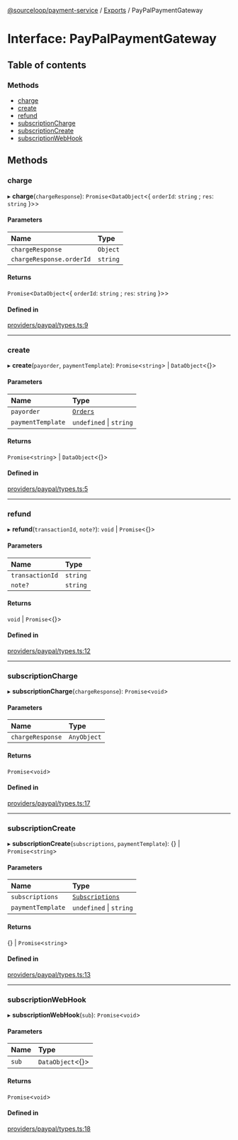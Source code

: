 [@sourceloop/payment-service](../README.md) / [Exports](../modules.md) / PayPalPaymentGateway

# Interface: PayPalPaymentGateway

## Table of contents

### Methods

- [charge](PayPalPaymentGateway.md#charge)
- [create](PayPalPaymentGateway.md#create)
- [refund](PayPalPaymentGateway.md#refund)
- [subscriptionCharge](PayPalPaymentGateway.md#subscriptioncharge)
- [subscriptionCreate](PayPalPaymentGateway.md#subscriptioncreate)
- [subscriptionWebHook](PayPalPaymentGateway.md#subscriptionwebhook)

## Methods

### charge

▸ **charge**(`chargeResponse`): `Promise`<`DataObject`<{ `orderId`: `string` ; `res`: `string`  }\>\>

#### Parameters

| Name | Type |
| :------ | :------ |
| `chargeResponse` | `Object` |
| `chargeResponse.orderId` | `string` |

#### Returns

`Promise`<`DataObject`<{ `orderId`: `string` ; `res`: `string`  }\>\>

#### Defined in

[providers/paypal/types.ts:9](https://github.com/sourcefuse/loopback4-microservice-catalog/blob/53060ad88/services/payment-service/src/providers/paypal/types.ts#L9)

___

### create

▸ **create**(`payorder`, `paymentTemplate`): `Promise`<`string`\> \| `DataObject`<{}\>

#### Parameters

| Name | Type |
| :------ | :------ |
| `payorder` | [`Orders`](../classes/Orders.md) |
| `paymentTemplate` | `undefined` \| `string` |

#### Returns

`Promise`<`string`\> \| `DataObject`<{}\>

#### Defined in

[providers/paypal/types.ts:5](https://github.com/sourcefuse/loopback4-microservice-catalog/blob/53060ad88/services/payment-service/src/providers/paypal/types.ts#L5)

___

### refund

▸ **refund**(`transactionId`, `note?`): `void` \| `Promise`<{}\>

#### Parameters

| Name | Type |
| :------ | :------ |
| `transactionId` | `string` |
| `note?` | `string` |

#### Returns

`void` \| `Promise`<{}\>

#### Defined in

[providers/paypal/types.ts:12](https://github.com/sourcefuse/loopback4-microservice-catalog/blob/53060ad88/services/payment-service/src/providers/paypal/types.ts#L12)

___

### subscriptionCharge

▸ **subscriptionCharge**(`chargeResponse`): `Promise`<`void`\>

#### Parameters

| Name | Type |
| :------ | :------ |
| `chargeResponse` | `AnyObject` |

#### Returns

`Promise`<`void`\>

#### Defined in

[providers/paypal/types.ts:17](https://github.com/sourcefuse/loopback4-microservice-catalog/blob/53060ad88/services/payment-service/src/providers/paypal/types.ts#L17)

___

### subscriptionCreate

▸ **subscriptionCreate**(`subscriptions`, `paymentTemplate`): {} \| `Promise`<`string`\>

#### Parameters

| Name | Type |
| :------ | :------ |
| `subscriptions` | [`Subscriptions`](../classes/Subscriptions.md) |
| `paymentTemplate` | `undefined` \| `string` |

#### Returns

{} \| `Promise`<`string`\>

#### Defined in

[providers/paypal/types.ts:13](https://github.com/sourcefuse/loopback4-microservice-catalog/blob/53060ad88/services/payment-service/src/providers/paypal/types.ts#L13)

___

### subscriptionWebHook

▸ **subscriptionWebHook**(`sub`): `Promise`<`void`\>

#### Parameters

| Name | Type |
| :------ | :------ |
| `sub` | `DataObject`<{}\> |

#### Returns

`Promise`<`void`\>

#### Defined in

[providers/paypal/types.ts:18](https://github.com/sourcefuse/loopback4-microservice-catalog/blob/53060ad88/services/payment-service/src/providers/paypal/types.ts#L18)
